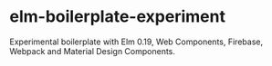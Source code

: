 # elm-boilerplate-experiment

Experimental boilerplate with Elm 0.19, Web Components, Firebase, Webpack and Material Design Components.
